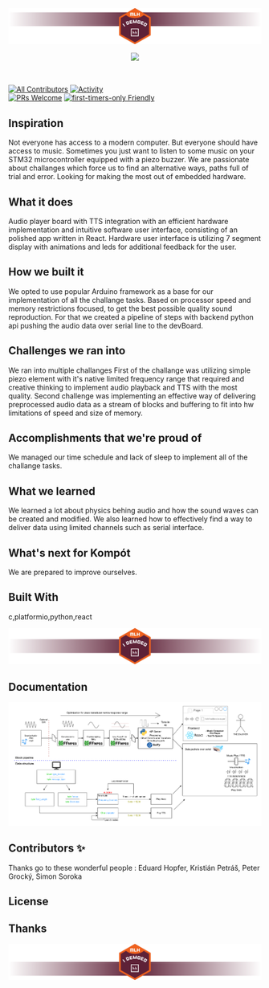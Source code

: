 <!-- 
This repository is to show the cool project you created.
To make it easier to present, we created this sample, which you can edit and use for your HK project.
-->

![image](.template_images/Top.png)

<p align="center">
  <a href="https://hackkosice.com">
    <img src="https://github.com/hackkosice/i-demoed-hk24/assets/41269745/156db290-9b9f-47b3-9268-3c7381081144" height="300px">
  </a>
</p>

&nbsp;

<!--
In the next part, we recommend displaying all important shields for your project: https://github.com/badges/shields
-->

[![All Contributors](https://img.shields.io/github/contributors/hackkosice/i-demoed-hk24?style=flat-square)](https://github.com/hackkosice/i-demoed-hk24/graphs/contributors)
[![Activity](https://img.shields.io/github/commit-activity/m/hackkosice/i-demoed-hk24?style=flat-square)](https://github.com/hackkosice/i-demoed-hk24/pulse)  
[![PRs Welcome](https://img.shields.io/badge/PRs-welcome-brightgreen.svg?style=flat-square)](http://makeapullrequest.com)
[![first-timers-only Friendly](https://img.shields.io/badge/first--timers--only-friendly-blue.svg)](http://www.firsttimersonly.com/)

## Inspiration
Not everyone has access to a modern computer. But everyone should have access to music. Sometimes you just want to listen to some music on your STM32 microcontroller equipped with a piezo buzzer. We are passionate about challanges which force us to find an alternative ways, paths full of trial and error. Looking for making the most out of embedded hardware.

## What it does
Audio player board with TTS integration with an efficient hardware implementation and intuitive software user interface, consisting of an polished app written in React. Hardware user interface is utilizing 7 segment display with animations and leds for additional feedback for the user.

## How we built it
We opted to use popular Arduino framework as a base for our implementation of all the challange tasks. Based on processor speed and memory restrictions focused, to get the best possible quality sound reproduction. For that we created a pipeline of steps with backend python api pushing the audio data over serial line to the devBoard.

## Challenges we ran into
We ran into multiple challanges First of the challange was utilizing simple piezo element with it's native limited frequency range that required and creative thinking to implement audio playback and TTS with the most quality. Second challenge was implementing an effective way of delivering preprocessed audio data as a stream of blocks and buffering to fit into hw limitations of speed and size of memory.

## Accomplishments that we're proud of
We managed our time schedule and lack of sleep to implement all of the challange tasks.

## What we learned
We learned a lot about physics behing audio and how the sound waves can be created and modified. We also learned how to effectively find a way to deliver data using limited channels such as serial interface.

## What's next for Kompót
We are prepared to improve ourselves.

## Built With
c,platformio,python,react


![image](.template_images/Mid.png)


<!--## Other Project repositories-->

<!--
If your project is constructed out of multiple Repositories, you can specify them here:
-->

## Documentation

![image](diagrams/Pipeline_DataStructure.png)

<!--
Documentation is a crucial part of every project, but also maybe during the hackathon, you did not have time to create it. We recommend coming back later and filling in this part, for example, with https://docs.github.com/en/communities/documenting-your-project-with-wikis/about-wikis
-->


## Contributors ✨

Thanks go to these wonderful people : 
Eduard Hopfer,
Kristián Petráš,
Peter Grocký,
Simon Soroka
<!--
Here, you can show off all your cool teammates with whom you created this project.
If you want to automate it, you can use a cool bot: https://allcontributors.org/
-->

## License

<!-- You can use this section to specify the license for this project under which it can be distributed. -->

## Thanks

<!-- You can use this section to thank people who helped you create this awesome project outside of your team -->

![image](.template_images/Bot.png)

